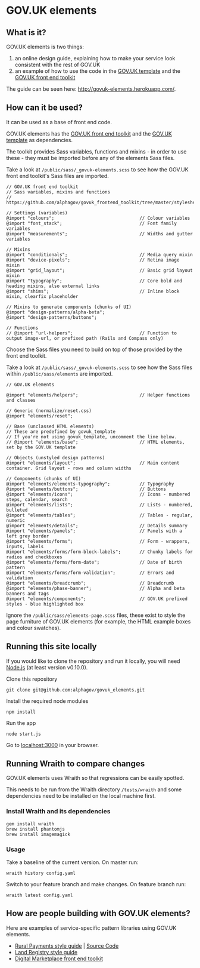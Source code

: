 GOV.UK elements
===============

## What is it?

GOV.UK elements is two things:

1. an online design guide, explaining how to make your service look consistent with the rest of GOV.UK
2. an example of how to use the code in the [GOV.UK template](https://github.com/alphagov/govuk_template) and the [GOV.UK front end toolkit](https://github.com/alphagov/govuk_frontend_toolkit)

The guide can be seen here: http://govuk-elements.herokuapp.com/.

## How can it be used?

It can be used as a base of front end code.

GOV.UK elements has the [GOV.UK front end toolkit](https://github.com/alphagov/govuk_frontend_toolkit) and the [GOV.UK template](https://github.com/alphagov/govuk_template) as dependencies.

The toolkit provides Sass variables, functions and mixins - in order to use these - they must be imported before any of the elements Sass files.

Take a look at `/public/sass/_govuk-elements.scss` to see how the GOV.UK front end toolkit's Sass files are imported.


    // GOV.UK front end toolkit
    // Sass variables, mixins and functions
    // https://github.com/alphagov/govuk_frontend_toolkit/tree/master/stylesheets

    // Settings (variables)
    @import "colours";                                // Colour variables
    @import "font_stack";                             // Font family variables
    @import "measurements";                           // Widths and gutter variables

    // Mixins
    @import "conditionals";                           // Media query mixin
    @import "device-pixels";                          // Retina image mixin
    @import "grid_layout";                            // Basic grid layout mixin
    @import "typography";                             // Core bold and heading mixins, also external links
    @import "shims";                                  // Inline block mixin, clearfix placeholder

    // Mixins to generate components (chunks of UI)
    @import "design-patterns/alpha-beta";
    @import "design-patterns/buttons";

    // Functions
    // @import "url-helpers";                         // Function to output image-url, or prefixed path (Rails and Compass only)


Choose the Sass files you need to build on top of those provided by the front end toolkit.

Take a look at `/public/sass/_govuk-elements.scss` to see how the Sass files within `/public/sass/elements` are imported.


    // GOV.UK elements

    @import "elements/helpers";                       // Helper functions and classes

    // Generic (normalize/reset.css)
    @import "elements/reset";

    // Base (unclassed HTML elements)
    // These are predefined by govuk_template
    // If you're not using govuk_template, uncomment the line below.
    // @import "elements/base";                       // HTML elements, set by the GOV.UK template

    // Objects (unstyled design patterns)
    @import "elements/layout";                        // Main content container. Grid layout - rows and column widths

    // Components (chunks of UI)
    @import "elements/elements-typography";           // Typography
    @import "elements/buttons";                       // Buttons
    @import "elements/icons";                         // Icons - numbered steps, calendar, search
    @import "elements/lists";                         // Lists - numbered, bulleted
    @import "elements/tables";                        // Tables - regular, numeric
    @import "elements/details";                       // Details summary
    @import "elements/panels";                        // Panels with a left grey border
    @import "elements/forms";                         // Form - wrappers, inputs, labels
    @import "elements/forms/form-block-labels";       // Chunky labels for radios and checkboxes
    @import "elements/forms/form-date";               // Date of birth pattern
    @import "elements/forms/form-validation";         // Errors and validation
    @import "elements/breadcrumb";                    // Breadcrumb
    @import "elements/phase-banner";                  // Alpha and beta banners and tags
    @import "elements/components";                    // GOV.UK prefixed styles - blue highlighted box


Ignore the `/public/sass/elements-page.scss` files, these exist to style the page furniture of GOV.UK elements (for example, the HTML example boxes and colour swatches).

## Running this site locally

If you would like to clone the repository and run it locally,
you will need [Node.js](http://nodejs.org/) (at least version v0.10.0).

Clone this repository

    git clone git@github.com:alphagov/govuk_elements.git


Install the required node modules

    npm install


Run the app

    node start.js


Go to [localhost:3000](http://localhost:3000) in your browser.

## Running Wraith to compare changes

GOV.UK elements uses Wraith so that regressions can be easily spotted.

This needs to be run from the Wraith directory `/tests/wraith` and some dependencies need to be installed on the local machine first.

### Install Wraith and its dependencies

    gem install wraith
    brew install phantomjs
    brew install imagemagick

### Usage

Take a baseline of the current version.
On master run:

    wraith history config.yaml


Switch to your feature branch and make changes.
On feature branch run:

    wraith latest config.yaml


## How are people building with GOV.UK elements?

Here are examples of service-specific pattern libraries using GOV.UK elements.

* [Rural Payments style guide](http://rural-payments-styleguide.herokuapp.com) | [Source Code](https://github.com/Defra/rural-payments-styleguide/)
* [Land Registry style guide](http://styleguide.landregistryconcept.co.uk/)
* [Digital Marketplace front end toolkit](http://alphagov.github.io/digitalmarketplace-frontend-toolkit/)
